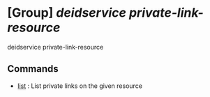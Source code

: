 # [Group] _deidservice private-link-resource_

deidservice private-link-resource

## Commands

- [list](/Commands/deidservice/private-link-resource/_list.md)
: List private links on the given resource

